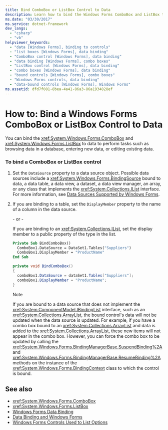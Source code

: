 ```yaml
---
title: Bind ComboBox or ListBox Control to Data
description: Learn how to bind the Windows Forms ComboBox and ListBox to data to perform tasks like browsing data in a database, entering new data, or editing existing data.
ms.date: "03/30/2017"
ms.service: dotnet-framework
dev_langs: 
  - "csharp"
  - "vb"
helpviewer_keywords: 
  - "data [Windows Forms], binding to controls"
  - "list boxes [Windows Forms], data binding"
  - "ComboBox control [Windows Forms], data binding"
  - "data binding [Windows Forms], combo boxes"
  - "ListBox control [Windows Forms], data binding"
  - "combo boxes [Windows Forms], data binding"
  - "bound controls [Windows Forms], combo boxes"
  - "Windows Forms controls, data binding"
  - "data-bound controls [Windows Forms], Windows Forms"
ms.assetid: dfd7f081-8bea-4a41-86a3-86a1934828ef
---
```

# How to: Bind a Windows Forms ComboBox or ListBox Control to Data

You can bind the <xref:System.Windows.Forms.ComboBox> and <xref:System.Windows.Forms.ListBox> to data to perform tasks such as browsing data in a database, entering new data, or editing existing data.

### To bind a ComboBox or ListBox control

1. Set the `DataSource` property to a data source object. Possible data sources include a <xref:System.Windows.Forms.BindingSource> bound to data, a data table, a data view, a dataset, a data view manager, an array, or any class that implements the <xref:System.Collections.IList> interface. For more information, see [Data Sources Supported by Windows Forms](../data/overview.md).

2. If you are binding to a table, set the `DisplayMember` property to the name of a column in the data source.

     \- or -

     If you are binding to an <xref:System.Collections.IList>, set the display member to a public property of the type in the list.

    ```vb
    Private Sub BindComboBox()
      ComboBox1.DataSource = DataSet1.Tables("Suppliers")
      ComboBox1.DisplayMember = "ProductName"
    End Sub
    ```

    ```csharp
    private void BindComboBox()
    {
      comboBox1.DataSource = dataSet1.Tables["Suppliers"];
      comboBox1.DisplayMember = "ProductName";
    }
    ```

    > [!NOTE]
    > If you are bound to a data source that does not implement the <xref:System.ComponentModel.IBindingList> interface, such as an <xref:System.Collections.ArrayList>, the bound control's data will not be updated when the data source is updated. For example, if you have a combo box bound to an <xref:System.Collections.ArrayList> and data is added to the <xref:System.Collections.ArrayList>, these new items will not appear in the combo box. However, you can force the combo box to be updated by calling the <xref:System.Windows.Forms.BindingManagerBase.SuspendBinding%2A> and <xref:System.Windows.Forms.BindingManagerBase.ResumeBinding%2A> methods on the instance of the <xref:System.Windows.Forms.BindingContext> class to which the control is bound.

## See also

- <xref:System.Windows.Forms.ComboBox>
- <xref:System.Windows.Forms.ListBox>
- [Windows Forms Data Binding](../data/overview.md)
- [Data Binding and Windows Forms](../data/overview.md)
- [Windows Forms Controls Used to List Options](windows-forms-controls-used-to-list-options.md)
